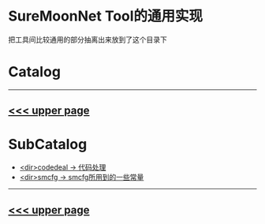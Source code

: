 # SureMoonNet Tool的通用实现

把工具间比较通用的部分抽离出来放到了这个目录下

# Catalog
---
[<<< upper page](../README.md)
---

# SubCatalog

* [\<dir>codedeal -> 代码处理](./codedeal/README.md)
* [\<dir>smcfg -> smcfg所用到的一些常量](./smcfg/README.md)
---
[<<< upper page](../README.md)
---